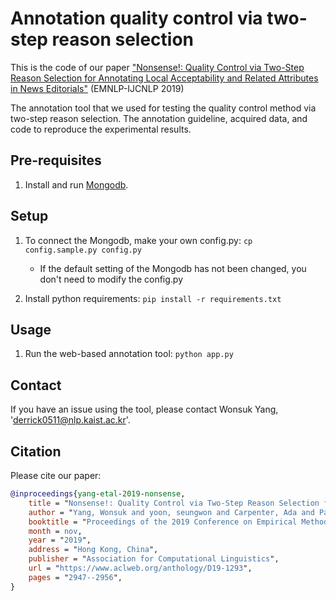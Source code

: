 # Annotation quality control via two-step reason selection

This is the code of our paper ["Nonsense!: Quality Control via Two-Step Reason Selection for Annotating Local Acceptability and Related Attributes in News Editorials"](https://www.aclweb.org/anthology/D19-1293/) (EMNLP-IJCNLP 2019) 

The annotation tool that we used for testing the quality control method via two-step reason selection. 
The annotation guideline, acquired data, and code to reproduce the experimental results.

## Pre-requisites

1. Install and run [Mongodb](https://www.mongodb.com/).

## Setup 

1. To connect the Mongodb, make your own config.py: `cp config.sample.py config.py`
    - If the default setting of the Mongodb has not been changed, you don't need to modify the config.py
    
2. Install python requirements: `pip install -r requirements.txt`

## Usage

1. Run the web-based annotation tool: `python app.py`

## Contact
If you have an issue using the tool, please contact Wonsuk Yang, 'derrick0511@nlp.kaist.ac.kr'.

## Citation
Please cite our paper:

```bibtex
@inproceedings{yang-etal-2019-nonsense,
    title = "Nonsense!: Quality Control via Two-Step Reason Selection for Annotating Local Acceptability and Related Attributes in News Editorials",
    author = "Yang, Wonsuk and yoon, seungwon and Carpenter, Ada and Park, Jong",
    booktitle = "Proceedings of the 2019 Conference on Empirical Methods in Natural Language Processing and the 9th International Joint Conference on Natural Language Processing (EMNLP-IJCNLP)",
    month = nov,
    year = "2019",
    address = "Hong Kong, China",
    publisher = "Association for Computational Linguistics",
    url = "https://www.aclweb.org/anthology/D19-1293",
    pages = "2947--2956",
}
```
